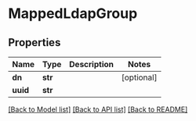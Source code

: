 # MappedLdapGroup

## Properties
Name | Type | Description | Notes
------------ | ------------- | ------------- | -------------
**dn** | **str** |  | [optional] 
**uuid** | **str** |  | 

[[Back to Model list]](../README.md#documentation-for-models) [[Back to API list]](../README.md#documentation-for-api-endpoints) [[Back to README]](../README.md)

